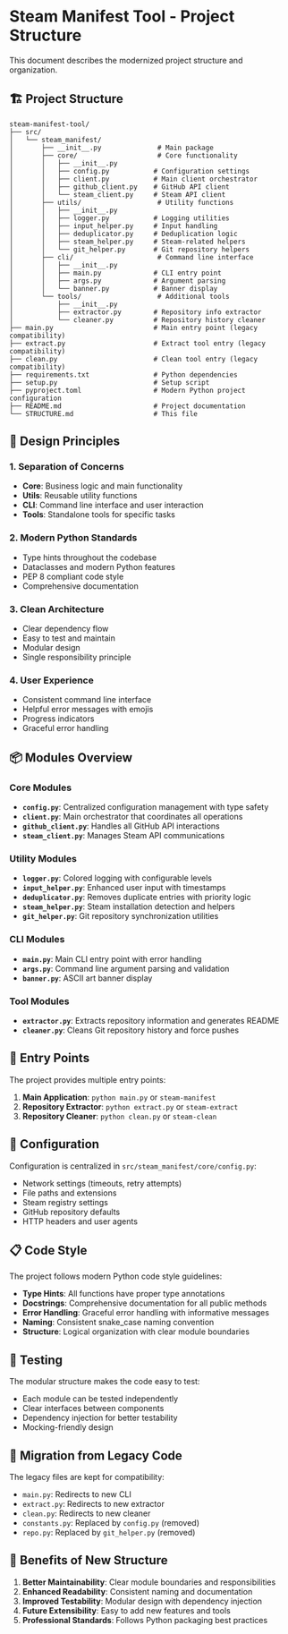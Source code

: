 # Steam Manifest Tool - Project Structure

This document describes the modernized project structure and organization.

## 🏗️ Project Structure

```
steam-manifest-tool/
├── src/
│   └── steam_manifest/
│       ├── __init__.py              # Main package
│       ├── core/                    # Core functionality
│       │   ├── __init__.py
│       │   ├── config.py           # Configuration settings
│       │   ├── client.py           # Main client orchestrator
│       │   ├── github_client.py    # GitHub API client
│       │   └── steam_client.py     # Steam API client
│       ├── utils/                   # Utility functions
│       │   ├── __init__.py
│       │   ├── logger.py           # Logging utilities
│       │   ├── input_helper.py     # Input handling
│       │   ├── deduplicator.py     # Deduplication logic
│       │   ├── steam_helper.py     # Steam-related helpers
│       │   └── git_helper.py       # Git repository helpers
│       ├── cli/                     # Command line interface
│       │   ├── __init__.py
│       │   ├── main.py             # CLI entry point
│       │   ├── args.py             # Argument parsing
│       │   └── banner.py           # Banner display
│       └── tools/                   # Additional tools
│           ├── __init__.py
│           ├── extractor.py        # Repository info extractor
│           └── cleaner.py          # Repository history cleaner
├── main.py                         # Main entry point (legacy compatibility)
├── extract.py                      # Extract tool entry (legacy compatibility)
├── clean.py                        # Clean tool entry (legacy compatibility)
├── requirements.txt                # Python dependencies
├── setup.py                        # Setup script
├── pyproject.toml                  # Modern Python project configuration
├── README.md                       # Project documentation
└── STRUCTURE.md                    # This file
```

## 🎯 Design Principles

### 1. **Separation of Concerns**
- **Core**: Business logic and main functionality
- **Utils**: Reusable utility functions
- **CLI**: Command line interface and user interaction
- **Tools**: Standalone tools for specific tasks

### 2. **Modern Python Standards**
- Type hints throughout the codebase
- Dataclasses and modern Python features
- PEP 8 compliant code style
- Comprehensive documentation

### 3. **Clean Architecture**
- Clear dependency flow
- Easy to test and maintain
- Modular design
- Single responsibility principle

### 4. **User Experience**
- Consistent command line interface
- Helpful error messages with emojis
- Progress indicators
- Graceful error handling

## 📦 Modules Overview

### Core Modules

- **`config.py`**: Centralized configuration management with type safety
- **`client.py`**: Main orchestrator that coordinates all operations
- **`github_client.py`**: Handles all GitHub API interactions
- **`steam_client.py`**: Manages Steam API communications

### Utility Modules

- **`logger.py`**: Colored logging with configurable levels
- **`input_helper.py`**: Enhanced user input with timestamps
- **`deduplicator.py`**: Removes duplicate entries with priority logic
- **`steam_helper.py`**: Steam installation detection and helpers
- **`git_helper.py`**: Git repository synchronization utilities

### CLI Modules

- **`main.py`**: Main CLI entry point with error handling
- **`args.py`**: Command line argument parsing and validation
- **`banner.py`**: ASCII art banner display

### Tool Modules

- **`extractor.py`**: Extracts repository information and generates README
- **`cleaner.py`**: Cleans Git repository history and force pushes

## 🚀 Entry Points

The project provides multiple entry points:

1. **Main Application**: `python main.py` or `steam-manifest`
2. **Repository Extractor**: `python extract.py` or `steam-extract`
3. **Repository Cleaner**: `python clean.py` or `steam-clean`

## 🔧 Configuration

Configuration is centralized in `src/steam_manifest/core/config.py`:

- Network settings (timeouts, retry attempts)
- File paths and extensions
- Steam registry settings
- GitHub repository defaults
- HTTP headers and user agents

## 📋 Code Style

The project follows modern Python code style guidelines:

- **Type Hints**: All functions have proper type annotations
- **Docstrings**: Comprehensive documentation for all public methods
- **Error Handling**: Graceful error handling with informative messages
- **Naming**: Consistent snake_case naming convention
- **Structure**: Logical organization with clear module boundaries

## 🧪 Testing

The modular structure makes the code easy to test:

- Each module can be tested independently
- Clear interfaces between components
- Dependency injection for better testability
- Mocking-friendly design

## 🔄 Migration from Legacy Code

The legacy files are kept for compatibility:

- `main.py`: Redirects to new CLI
- `extract.py`: Redirects to new extractor
- `clean.py`: Redirects to new cleaner
- `constants.py`: Replaced by `config.py` (removed)
- `repo.py`: Replaced by `git_helper.py` (removed)

## 🎨 Benefits of New Structure

1. **Better Maintainability**: Clear module boundaries and responsibilities
2. **Enhanced Readability**: Consistent naming and documentation
3. **Improved Testability**: Modular design with dependency injection
4. **Future Extensibility**: Easy to add new features and tools
5. **Professional Standards**: Follows Python packaging best practices